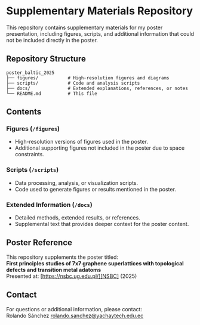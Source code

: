 # Supplementary Materials Repository

This repository contains supplementary materials for my poster presentation, including figures, scripts, and additional information that could not be included directly in the poster.

## Repository Structure

```
poster_baltic_2025
├── figures/           # High-resolution figures and diagrams
├── scripts/           # Code and analysis scripts
├── docs/              # Extended explanations, references, or notes
└── README.md          # This file
```

## Contents

### Figures (`/figures`)
- High-resolution versions of figures used in the poster.
- Additional supporting figures not included in the poster due to space constraints.

### Scripts (`/scripts`)
- Data processing, analysis, or visualization scripts.
- Code used to generate figures or results mentioned in the poster.

### Extended Information (`/docs`)
- Detailed methods, extended results, or references.
- Supplemental text that provides deeper context for the poster content.

## Poster Reference
This repository supplements the poster titled:  
**First principles studies of 7x7 graphene superlattices with topological defects and transition metal adatoms**  
Presented at: [https://nsbc.ug.edu.pl/][NSBC] (2025)  

## Contact
For questions or additional information, please contact:  
Rolando Sánchez 
rolando.sanchez@yachaytech.edu.ec


